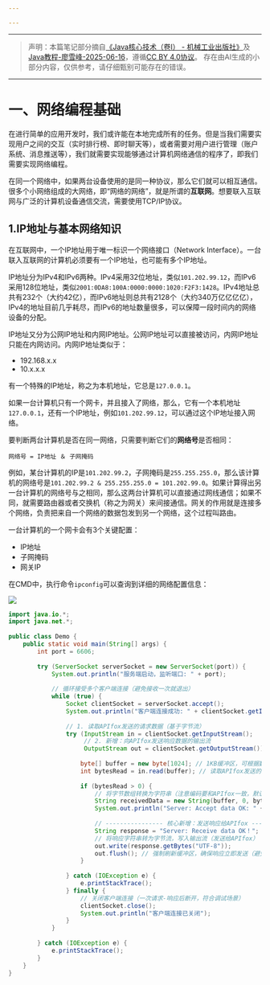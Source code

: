 ```yaml
---

---
```

--- 
> 声明：本篇笔记部分摘自[《Java核心技术（卷Ⅰ） - 机械工业出版社》](https://detail.tmall.com/item.htm?ali_refid=a3_420434_1006%3A1151895243%3AN%3AoB1xLXSDdjSpCunkFwpZbCtvD%2B6YEaA9%3A39f8fcdda956d1ec63523e9a6e9e2355&id=708821240842&mi_id=0000mg2-P7Ustbzeym2_6DxuUMLCpndkVCAGc5EaA_l8QQ0&mm_sceneid=1_0_128421313_0&priceTId=2147831a17554253371677975e1dca&spm=a21n57.1.hoverItem.2&utparam=%7B%22aplus_abtest%22%3A%226b956865e0df43cd4a6620880d877f11%22%7D&xxc=ad_ztc)及[Java教程-廖雪峰-2025-06-16](https://liaoxuefeng.com/books/java/introduction/index.html)，遵循[CC BY 4.0协议](https://creativecommons.org/licenses/by/4.0/legalcode.zh-hans)。
> 存在由AI生成的小部分内容，仅供参考，请仔细甄别可能存在的错误。
--- 
# 一、网络编程基础

在进行简单的应用开发时，我们或许能在本地完成所有的任务。但是当我们需要实现用户之间的交互（实时排行榜、即时聊天等），或者需要对用户进行管理（账户系统、消息推送等），我们就需要实现能够通过计算机网络通信的程序了，即我们需要实现网络编程。

在同一个网络中，如果两台设备使用的是同一种协议，那么它们就可以相互通信。很多个小网络组成的大网络，即“网络的网络”，就是所谓的**互联网**。想要联入互联网与广泛的计算机设备通信交流，需要使用TCP/IP协议。

## 1.IP地址与基本网络知识

在互联网中，一个IP地址用于唯一标识一个网络接口（Network Interface）。一台联入互联网的计算机必须要有一个IP地址，也可能有多个IP地址。

IP地址分为IPv4和IPv6两种。IPv4采用32位地址，类似`101.202.99.12`，而IPv6采用128位地址，类似`2001:0DA8:100A:0000:0000:1020:F2F3:1428`。IPv4地址总共有232个（大约42亿），而IPv6地址则总共有2128个（大约340万亿亿亿亿），IPv4的地址目前几乎耗尽，而IPv6的地址数量很多，可以保障一段时间内的网络设备的分配。

IP地址又分为公网IP地址和内网IP地址。公网IP地址可以直接被访问，内网IP地址只能在内网访问。内网IP地址类似于：

- 192.168.x.x
- 10.x.x.x

有一个特殊的IP地址，称之为本机地址，它总是`127.0.0.1`。

如果一台计算机只有一个网卡，并且接入了网络，那么，它有一个本机地址`127.0.0.1`，还有一个IP地址，例如`101.202.99.12`，可以通过这个IP地址接入网络。

要判断两台计算机是否在同一网络，只需要判断它们的**网络号**是否相同：

```text
网络号 = IP地址 ＆ 子网掩码
```

例如，某台计算机的IP是`101.202.99.2`，子网掩码是`255.255.255.0`，那么该计算机的网络号是`101.202.99.2 & 255.255.255.0 = 101.202.99.0`。如果计算得出另一台计算机的网络号与之相同，那么这两台计算机可以直接通过网线通信；如果不同，就需要路由器或者交换机（称之为网关）来间接通信。网关的作用就是连接多个网络，负责把来自一个网络的数据包发到另一个网络，这个过程叫路由。

一台计算机的一个网卡会有3个关键配置：

- IP地址
- 子网掩码
- 网关IP

在CMD中，执行命令`ipconfig`可以查询到详细的网络配置信息：

![](20250925151220587.png)



```java
import java.io.*;  
import java.net.*;  
  
public class Demo {  
    public static void main(String[] args) {  
        int port = 6606;  
  
        try (ServerSocket serverSocket = new ServerSocket(port)) {  
            System.out.println("服务端启动，监听端口: " + port);  
  
            // 循环接受多个客户端连接（避免接收一次就退出）  
            while (true) {  
                Socket clientSocket = serverSocket.accept();  
                System.out.println("客户端连接成功: " + clientSocket.getInetAddress());  
  
                // 1. 读取APIfox发送的请求数据（基于字节流）  
                try (InputStream in = clientSocket.getInputStream();  
                     // 2. 新增：向APIfox发送响应数据的输出流  
                     OutputStream out = clientSocket.getOutputStream()) {  
  
                    byte[] buffer = new byte[1024]; // 1KB缓冲区，可根据数据大小调整  
                    int bytesRead = in.read(buffer); // 读取APIfox发送的数据  
  
                    if (bytesRead > 0) {  
                        // 将字节数组转换为字符串（注意编码要和APIfox一致，默认UTF-8）  
                        String receivedData = new String(buffer, 0, bytesRead, "UTF-8");  
                        System.out.println("Server: Accept data OK: " + receivedData);  
  
                        // ---------------- 核心新增：发送响应给APIfox ----------------  
                        String response = "Server: Receive data OK！"; // 响应内容  
                        // 将响应字符串转为字节流，写入输出流（发送给APIfox）  
                        out.write(response.getBytes("UTF-8"));  
                        out.flush(); // 强制刷新缓冲区，确保响应立即发送（避免滞留）  
                    }  
  
                } catch (IOException e) {  
                    e.printStackTrace();  
                } finally {  
                    // 关闭客户端连接（一次请求-响应后断开，符合调试场景）  
                    clientSocket.close();  
                    System.out.println("客户端连接已关闭");  
                }  
            }  
  
        } catch (IOException e) {  
            e.printStackTrace();  
        }  
    }  
}
```